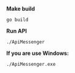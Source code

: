 **Make build**

`go build`

**Run API**

`./ApiMessenger`

**If you are use Windows:**

`./ApiMessenger.exe`

